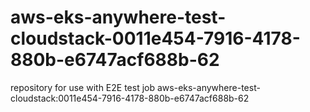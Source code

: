 # aws-eks-anywhere-test-cloudstack-0011e454-7916-4178-880b-e6747acf688b-62
repository for use with E2E test job aws-eks-anywhere-test-cloudstack:0011e454-7916-4178-880b-e6747acf688b-62
